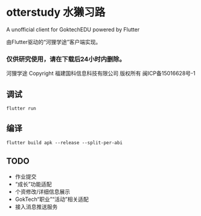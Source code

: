 # otterstudy 水獭习路

A unofficial client for GoktechEDU powered by Flutter

由Flutter驱动的“河狸学途”客户端实现。

### 仅供研究使用，请在下载后24小时内删除。
河狸学途 Copyright 福建国科信息科技有限公司 版权所有 闽ICP备15016628号-1

## 调试

```shell
flutter run
```

## 编译

```shell
flutter build apk --release --split-per-abi
```

## TODO

- 作业提交
- “成长”功能适配
- 个资修改/详细信息展示
- GokTech“职业”“活动”相关适配
- 接入消息推送服务
